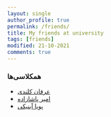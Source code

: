 ```yaml
---
layout: single
author_profile: true
permalink: /friends/
title: My friends at university
tags: [friends]
modified: 21-10-2021
comments: true
---
```


### همکلاسی‌ها
* [عرفان کلندی](http://erfan-kalandi.github.io/personal_website_template)
* [امیر پاشازاده](http://amirpashazadeh.github.io/personal_website_template)
* [پویا آبنیکی](http://Pouyaabniki.github.io/personal_website_template)
